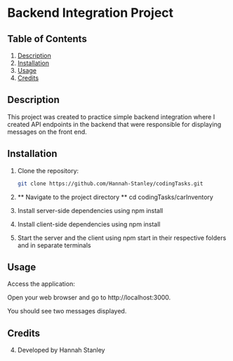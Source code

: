 # Backend Integration Project

## Table of Contents 
1. [Description](#description)
2. [Installation](#installation)
3. [Usage](#usage)
4. [Credits](#credits)

## Description 
This project was created to practice simple backend integration where I created API endpoints in the backend that were responsible for displaying messages on the front end. 

## Installation
1. Clone the repository:
   ```bash
   git clone https://github.com/Hannah-Stanley/codingTasks.git

2. ** Navigate to the project directory **
cd codingTasks/carInventory

3. Install server-side dependencies using npm install

4. Install client-side dependencies using npm install 

5. Start the server and the client using npm start in their respective folders and in separate terminals 

## Usage 
Access the application:

Open your web browser and go to http://localhost:3000.

You should see two messages displayed.

## Credits 
4. Developed by Hannah Stanley 